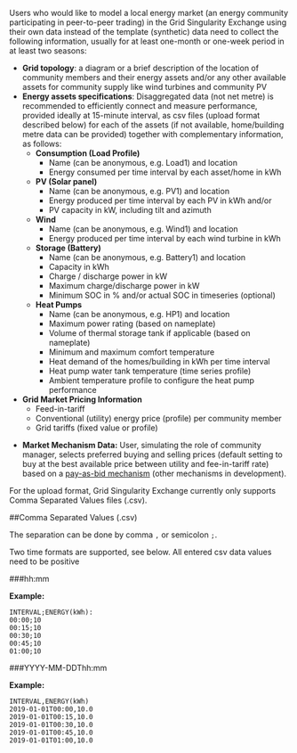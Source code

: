 Users who would like to model a local energy market (an energy community participating in peer-to-peer trading) in the Grid Singularity Exchange using their own data instead of the template (synthetic) data need to collect the following information, usually for at least one-month or one-week period in at least two seasons:

* **Grid topology**: a diagram or a brief description of the location of community members and their energy assets and/or any other available assets for community supply like wind turbines and community PV
* **Energy assets specifications**: Disaggregated data (not net metre) is recommended to efficiently connect and measure performance, provided ideally at 15-minute interval, as csv files (upload format described below) for each of the assets (if not available, home/building metre data can be provided) together with complementary information, as follows:
    * **Consumption (Load Profile)**
        * Name (can be anonymous, e.g. Load1) and location
        * Energy consumed per time interval by each asset/home in kWh
    * **PV (Solar panel)**
        * Name (can be anonymous, e.g. PV1) and location
        * Energy produced per time interval by each PV in kWh and/or
        * PV capacity in kW, including tilt and azimuth
    * **Wind**
        * Name (can be anonymous, e.g. Wind1) and location
        * Energy produced per time interval by each wind turbine in kWh
    * **Storage (Battery)**
        * Name (can be anonymous, e.g. Battery1) and location
        * Capacity in kWh
        * Charge / discharge power in kW
        * Maximum charge/discharge power in kW
        * Minimum SOC in % and/or actual SOC in timeseries (optional)
    * **Heat Pumps**
        * Name (can be anonymous, e.g. HP1) and location
        * Maximum power rating (based on nameplate)
        * Volume of thermal storage tank if applicable (based on nameplate)
        * Minimum and maximum comfort temperature
        * Heat demand of the homes/building in kWh per time interval
        * Heat pump water tank temperature (time series profile)
        * Ambient temperature profile to configure the heat pump performance
* **Grid Market Pricing Information**
    * Feed-in-tariff
    * Conventional (utility) energy price (profile) per community member
    * Grid tariffs (fixed value or profile)
- **Market Mechanism Data:** User, simulating the role of community manager, selects preferred buying and selling prices (default setting to buy at the best available price between utility and fee-in-tariff rate) based on a [pay-as-bid mechanism](market-types.md#two-sided-pay-as-bid-market) (other mechanisms in development).

For the upload format, Grid Singularity Exchange currently only supports Comma Separated Values files (.csv).

##Comma Separated Values (.csv)

The separation can be done by comma `,` or semicolon `;`.

Two time formats are supported, see below. All entered csv data values need to be positive

###hh:mm

**Example:**

```
INTERVAL;ENERGY(kWh):
00:00;10
00:15;10
00:30;10
00:45;10
01:00;10
```

###YYYY-MM-DDThh:mm

**Example:**

```
INTERVAL,ENERGY(kWh)
2019-01-01T00:00,10.0
2019-01-01T00:15,10.0
2019-01-01T00:30,10.0
2019-01-01T00:45,10.0
2019-01-01T01:00,10.0
```

